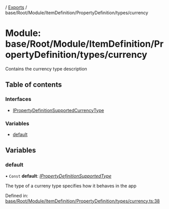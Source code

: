 [](../README.md) / [Exports](../modules.md) / base/Root/Module/ItemDefinition/PropertyDefinition/types/currency

# Module: base/Root/Module/ItemDefinition/PropertyDefinition/types/currency

Contains the currency type description

## Table of contents

### Interfaces

- [IPropertyDefinitionSupportedCurrencyType](../interfaces/base_root_module_itemdefinition_propertydefinition_types_currency.ipropertydefinitionsupportedcurrencytype.md)

### Variables

- [default](base_root_module_itemdefinition_propertydefinition_types_currency.md#default)

## Variables

### default

• `Const` **default**: [*IPropertyDefinitionSupportedType*](../interfaces/base_root_module_itemdefinition_propertydefinition_types.ipropertydefinitionsupportedtype.md)

The type of a curreny type specifies how it behaves in the app

Defined in: [base/Root/Module/ItemDefinition/PropertyDefinition/types/currency.ts:38](https://github.com/onzag/itemize/blob/28218320/base/Root/Module/ItemDefinition/PropertyDefinition/types/currency.ts#L38)
